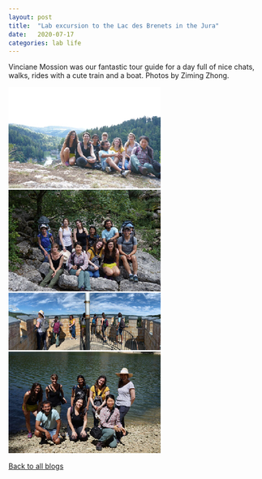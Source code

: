 ```yaml
---
layout: post
title:  "Lab excursion to the Lac des Brenets in the Jura"
date:   2020-07-17
categories: lab life
---
```


Vinciane Mossion was our fantastic tour guide for a day full of nice chats, walks, rides with a cute train and a boat. Photos by Ziming Zhong.


<div class="layout-blog" markdown="1">
<body>

<script src="https://cdn.jsdelivr.net/npm/jquery@3.5.1/dist/jquery.min.js"></script>
<link rel="stylesheet" href="https://cdn.jsdelivr.net/gh/fancyapps/fancybox@3.5.7/dist/jquery.fancybox.min.css" />
<script src="https://cdn.jsdelivr.net/gh/fancyapps/fancybox@3.5.7/dist/jquery.fancybox.min.js"></script>

<a href="/assets/img/blog_2020-07-17/1.jpg" data-fancybox="gallery" data-caption="Overlooking Lac des Brenets">
	<img src="/assets/img/blog_2020-07-17/th-1.jpg" alt="" />
</a>

<a href="/assets/img/blog_2020-07-17/2.jpg" data-fancybox="gallery" data-caption="Near the waterfall">
	<img src="/assets/img/blog_2020-07-17/th-2.jpg" alt="" />
</a>

<a href="/assets/img/blog_2020-07-17/3.jpg" data-fancybox="gallery" data-caption="On the old watch tower">
	<img src="/assets/img/blog_2020-07-17/th-3.jpg" alt="" />
</a>

<a href="/assets/img/blog_2020-07-17/4.jpg" data-fancybox="gallery" data-caption="...and back at the lake">
	<img src="/assets/img/blog_2020-07-17/th-4.jpg" alt="" />
</a>

</body>
</div>

[Back to all blogs](/blog/)
